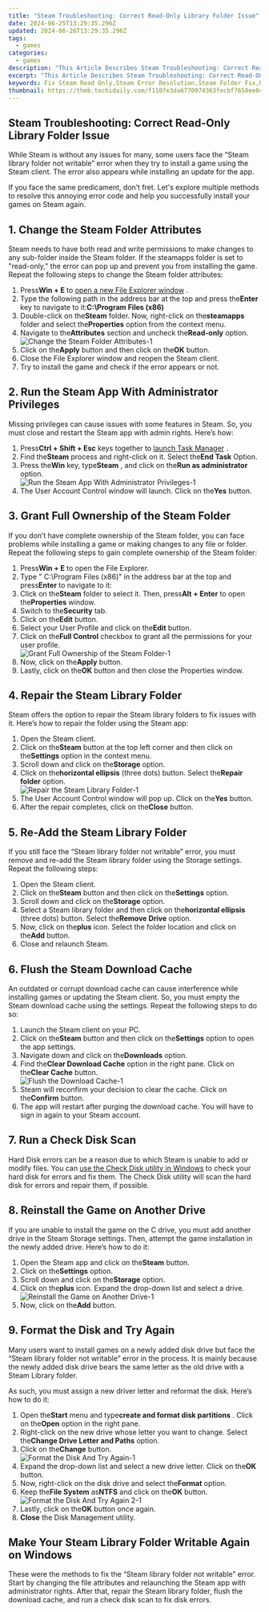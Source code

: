 ```yaml
---
title: "Steam Troubleshooting: Correct Read-Only Library Folder Issue"
date: 2024-06-25T13:29:35.296Z
updated: 2024-06-26T13:29:35.296Z
tags:
  - games
categories:
  - games
description: "This Article Describes Steam Troubleshooting: Correct Read-Only Library Folder Issue"
excerpt: "This Article Describes Steam Troubleshooting: Correct Read-Only Library Folder Issue"
keywords: Fix Steam Read Only,Steam Error Resolution,Steam Folder Fix,Read Only Steam Lib,Unlock Steam Libraries,Troubleshoot Steam Errors,Steam Library Access Issue
thumbnail: https://thmb.techidaily.com/f1107e3da6770974363fecbf7658ee04571722ec05c10e1ad65882453b11db44.jpg
---
```


## Steam Troubleshooting: Correct Read-Only Library Folder Issue

 While Steam is without any issues for many, some users face the “Steam library folder not writable” error when they try to install a game using the Steam client. The error also appears while installing an update for the app.

 If you face the same predicament, don’t fret. Let's explore multiple methods to resolve this annoying error code and help you successfully install your games on Steam again.

## 1\. Change the Steam Folder Attributes

 Steam needs to have both read and write permissions to make changes to any sub-folder inside the Steam folder. If the steamapps folder is set to "read-only," the error can pop up and prevent you from installing the game. Repeat the following steps to change the Steam folder attributes:

1. Press**Win + E** to [open a new File Explorer window](https://www.makeuseof.com/windows-open-file-explorer/) .
2. Type the following path in the address bar at the top and press the**Enter** key to navigate to it:**C:\\Program Files (x86)**
3. Double-click on the**Steam** folder. Now, right-click on the**steamapps** folder and select the**Properties** option from the context menu.
4. Navigate to the**Attributes** section and uncheck the**Read-only** option.  
![Change the Steam Folder Attributes-1](https://static1.makeuseofimages.com/wordpress/wp-content/uploads/2023/08/change-the-steam-folder-attributes-1.jpg)
5. Click on the**Apply** button and then click on the**OK** button.
6. Close the File Explorer window and reopen the Steam client.
7. Try to install the game and check if the error appears or not.

## 2\. Run the Steam App With Administrator Privileges

 Missing privileges can cause issues with some features in Steam. So, you must close and restart the Steam app with admin rights. Here’s how:

1. Press**Ctrl + Shift + Esc** keys together to [launch Task Manager](https://www.makeuseof.com/ways-to-open-task-manager-windows-10/) .
2. Find the**Steam** process and right-click on it. Select the**End Task** Option.
3. Press the**Win** key, type**Steam** , and click on the**Run as administrator** option.  
![Run the Steam App With Administrator Privileges-1](https://static1.makeuseofimages.com/wordpress/wp-content/uploads/2023/08/run-the-steam-app-with-administrator-privileges-1.jpg)
4. The User Account Control window will launch. Click on the**Yes** button.

## 3\. Grant Full Ownership of the Steam Folder

 If you don’t have complete ownership of the Steam folder, you can face problems while installing a game or making changes to any file or folder. Repeat the following steps to gain complete ownership of the Steam folder:

1. Press**Win + E** to open the File Explorer.
2. Type " C:\\Program Files (x86)" in the address bar at the top and press**Enter** to navigate to it:
3. Click on the**Steam** folder to select it. Then, press**Alt + Enter** to open the**Properties** window.
4. Switch to the**Security** tab.
5. Click on the**Edit** button.
6. Select your User Profile and click on the**Edit** button.
7. Click on the**Full Control** checkbox to grant all the permissions for your user profile.  
![Grant Full Ownership of the Steam Folder-1](https://static1.makeuseofimages.com/wordpress/wp-content/uploads/2023/08/grant-full-ownership-of-the-steam-folder-1.jpg)
8. Now, click on the**Apply** button.
9. Lastly, click on the**OK** button and then close the Properties window.

## 4\. Repair the Steam Library Folder

 Steam offers the option to repair the Steam library folders to fix issues with it. Here’s how to repair the folder using the Steam app:

1. Open the Steam client.
2. Click on the**Steam** button at the top left corner and then click on the**Settings** option in the context menu.
3. Scroll down and click on the**Storage** option.
4. Click on the**horizontal ellipsis** (three dots) button. Select the**Repair folder** option.  
![Repair the Steam Library Folder-1](https://static1.makeuseofimages.com/wordpress/wp-content/uploads/2023/08/repair-the-steam-library-folder-1.jpg)
5. The User Account Control window will pop up. Click on the**Yes** button.
6. After the repair completes, click on the**Close** button.

## 5\. Re-Add the Steam Library Folder

 If you still face the “Steam library folder not writable” error, you must remove and re-add the Steam library folder using the Storage settings. Repeat the following steps:

1. Open the Steam client.
2. Click on the**Steam** button and then click on the**Settings** option.
3. Scroll down and click on the**Storage** option.
4. Select a Steam library folder and then click on the**horizontal ellipsis** (three dots) button. Select the**Remove Drive** option.
5. Now, click on the**plus** icon. Select the folder location and click on the**Add** button.
6. Close and relaunch Steam.

## 6\. Flush the Steam Download Cache

 An outdated or corrupt download cache can cause interference while installing games or updating the Steam client. So, you must empty the Steam download cache using the settings. Repeat the following steps to do so:

1. Launch the Steam client on your PC.
2. Click on the**Steam** button and then click on the**Settings** option to open the app settings.
3. Navigate down and click on the**Downloads** option.
4. Find the**Clear Download Cache** option in the right pane. Click on the**Clear Cache** button.  
![Flush the Download Cache-1](https://static1.makeuseofimages.com/wordpress/wp-content/uploads/2023/08/flush-the-download-cache-1.jpg)
5. Steam will reconfirm your decision to clear the cache. Click on the**Confirm** button.
6. The app will restart after purging the download cache. You will have to sign in again to your Steam account.

## 7\. Run a Check Disk Scan

 Hard Disk errors can be a reason due to which Steam is unable to add or modify files. You can [use the Check Disk utility in Windows](https://www.makeuseof.com/sir-mini-how-to-run-chkdsk-in-windows-10/) to check your hard disk for errors and fix them. The Check Disk utility will scan the hard disk for errors and repair them, if possible.

## 8\. Reinstall the Game on Another Drive

 If you are unable to install the game on the C drive, you must add another drive in the Steam Storage settings. Then, attempt the game installation in the newly added drive. Here’s how to do it:

1. Open the Steam app and click on the**Steam** button.
2. Click on the**Settings** option.
3. Scroll down and click on the**Storage** option.
4. Click on the**plus** icon. Expand the drop-down list and select a drive.  
![Reinstall the Game on Another Drive-1](https://static1.makeuseofimages.com/wordpress/wp-content/uploads/2023/08/reinstall-the-game-on-another-drive-1.jpg)
5. Now, click on the**Add** button.

## 9\. Format the Disk and Try Again

 Many users want to install games on a newly added disk drive but face the “Steam library folder not writable” error in the process. It is mainly because the newly added disk drive bears the same letter as the old drive with a Steam Library folder.

 As such, you must assign a new driver letter and reformat the disk. Here’s how to do it:

1. Open the**Start** menu and type**create and format disk partitions** . Click on the**Open** option in the right pane.
2. Right-click on the new drive whose letter you want to change. Select the**Change Drive Letter and Paths** option.
3. Click on the**Change** button.  
![Format the Disk And Try Again-1](https://static1.makeuseofimages.com/wordpress/wp-content/uploads/2023/08/format-the-disk-and-try-again-1.jpg)
4. Expand the drop-down list and select a new drive letter. Click on the**OK** button.
5. Now, right-click on the disk drive and select the**Format** option.
6. Keep the**File System** as**NTFS** and click on the**OK** button.  
![Format the Disk And Try Again 2-1](https://static1.makeuseofimages.com/wordpress/wp-content/uploads/2023/08/format-the-disk-and-try-again-2-1.jpg)
7. Lastly, click on the**OK** button once again.
8. **Close** the Disk Management utility.

## Make Your Steam Library Folder Writable Again on Windows

 These were the methods to fix the “Steam library folder not writable” error. Start by changing the file attributes and relaunching the Steam app with administrator rights. After that, repair the Steam library folder, flush the download cache, and run a check disk scan to fix disk errors.


<ins class="adsbygoogle"
     style="display:block"
     data-ad-format="autorelaxed"
     data-ad-client="ca-pub-7571918770474297"
     data-ad-slot="1223367746"></ins>



<ins class="adsbygoogle"
     style="display:block"
     data-ad-client="ca-pub-7571918770474297"
     data-ad-slot="8358498916"
     data-ad-format="auto"
     data-full-width-responsive="true"></ins>


